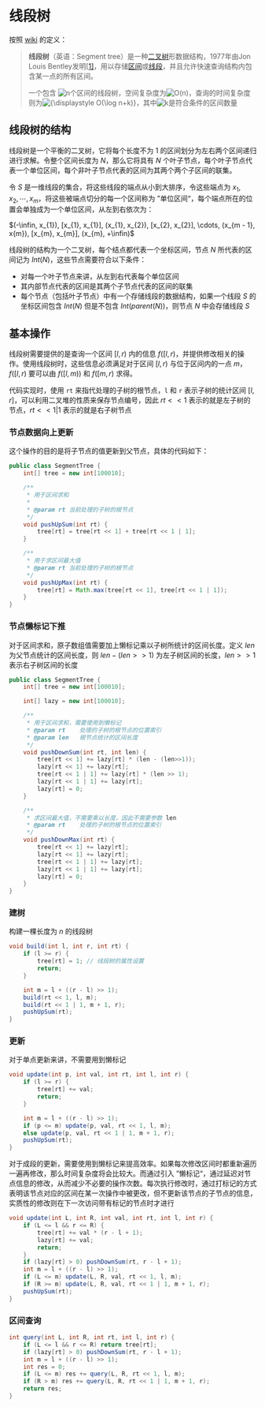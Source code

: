 # 线段树

按照 <a href="https://zh.wikipedia.org/zh-cn/%E7%B7%9A%E6%AE%B5%E6%A8%B9">wiki</a> 的定义：

> **线段树**（英语：Segment tree）是一种[二叉树](https://zh.wikipedia.org/wiki/二元樹)形数据结构，1977年由Jon Louis Bentley发明[[1\]](https://zh.wikipedia.org/zh-cn/線段樹#cite_note-Schwarzkopf4-1)，用以存储[区间](https://zh.wikipedia.org/wiki/區間)或[线段](https://zh.wikipedia.org/wiki/線段)，并且允许快速查询结构内包含某一点的所有区间。
>
> 一个包含 ![n](https://wikimedia.org/api/rest_v1/media/math/render/svg/a601995d55609f2d9f5e233e36fbe9ea26011b3b)个区间的线段树，空间复杂度为![O(n)](https://wikimedia.org/api/rest_v1/media/math/render/svg/34109fe397fdcff370079185bfdb65826cb5565a)，查询的时间复杂度则为![{\displaystyle O(\log n+k)}](https://wikimedia.org/api/rest_v1/media/math/render/svg/1a7c999f07c8c2b6ba6e06e8532628f7e1c097b6)，其中![k](https://wikimedia.org/api/rest_v1/media/math/render/svg/c3c9a2c7b599b37105512c5d570edc034056dd40)是符合条件的区间数量

## 线段树的结构

线段树是一个平衡的二叉树，它将每个长度不为 $1$ 的区间划分为左右两个区间递归进行求解。令整个区间长度为 $N$，那么它将具有 $N$ 个叶子节点，每个叶子节点代表一个单位区间，每个非叶子节点代表的区间为其两个两个子区间的联集。

令 $S$ 是一维线段的集合，将这些线段的端点从小到大排序，令这些端点为 $x_{1}, x_{2}, \cdots,x_{m}$，将这些被端点切分的每一个区间称为 ”单位区间“，每个端点所在的位置会单独成为一个单位区间，从左到右依次为：

$(-\infin, x_{1}), [x_{1}, x_{1}], (x_{1}, x_{2}), [x_{2}, x_{2}], \cdots, (x_{m - 1}, x{m}), [x_{m}, x_{m}], (x_{m}, +\infin)$

线段树的结构为一个二叉树，每个结点都代表一个坐标区间，节点 $N$ 所代表的区间记为 $Int(N)$，这些节点需要符合以下条件：

- 对每一个叶子节点来讲，从左到右代表每个单位区间
- 其内部节点代表的区间是其两个子节点代表的区间的联集
- 每个节点（包括叶子节点）中有一个存储线段的数据结构，如果一个线段 $S$ 的坐标区间包含 $Int(N)$ 但是不包含 $Int(parent(N))$，则节点 $N$ 中会存储线段 $S$

## 基本操作

线段树需要提供的是查询一个区间 $[l, r)$ 内的信息 $f([l, r)$，并提供修改相关的操作。使用线段树时，这些信息必须满足对于区间 $[l, r)$ 与位于区间内的一点 $m$，$f([l, r)$ 要可以由 $f([l, m))$ 和 $f([m, r)$ 求得。

代码实现时，使用 `rt` 来指代处理的子树的根节点，`l` 和 `r` 表示子树的统计区间 $[l, r]$，可以利用二叉堆的性质来保存节点编号，因此 $rt << 1$ 表示的就是左子树的节点，$rt << 1 | 1$ 表示的就是右子树节点

### 节点数据向上更新

这个操作的目的是将子节点的值更新到父节点，具体的代码如下：

``` java
public class SegmentTree {
    int[] tree = new int[100010];

    /**
     * 用于区间求和
     *
     * @param rt 当前处理的子树的根节点
     */
    void pushUpSum(int rt) {
        tree[rt] = tree[rt << 1] + tree[rt << 1 | 1];
    }

    /**
     * 用于求区间最大值
     * @param rt 当前处理的子树的根节点
     */
    void pushUpMax(int rt) {
        tree[rt] = Math.max(tree[rt << 1], tree[rt << 1 | 1]);
    }
}
```

### 节点懒标记下推

对于区间求和，原子数组值需要加上懒标记乘以子树所统计的区间长度。定义 $len$ 为父节点统计的区间长度，则 $len - (len >> 1)$ 为左子树区间的长度，$len >> 1$ 表示右子树区间的长度

```java
public class SegmentTree {
    int[] tree = new int[100010];

    int[] lazy = new int[100010];

    /**
     * 用于区间求和，需要使用到懒标记
     * @param rt    处理的子树的根节点的位置索引
     * @param len   根节点统计的区间长度
     */
    void pushDownSum(int rt, int len) {
        tree[rt << 1] += lazy[rt] * (len - (len>>1));
        lazy[rt << 1] += lazy[rt];
        tree[rt << 1 | 1] += lazy[rt] * (len >> 1);
        lazy[rt << 1 | 1] += lazy[rt];
        lazy[rt] = 0;
    }

    /**
     * 求区间最大值，不需要乘以长度，因此不需要参数 len
     * @param rt    处理的子树的根节点的位置索引
     */
    void pushDownMax(int rt) {
        tree[rt << 1] += lazy[rt];
        lazy[rt << 1] += lazy[rt];
        tree[rt << 1 | 1] += lazy[rt];
        lazy[rt << 1 | 1] += lazy[rt];
        lazy[rt] = 0;
    }
}
```

### 建树

构建一棵长度为 $n$ 的线段树

```java
void build(int l, int r, int rt) {
    if (l >= r) {
        tree[rt] = 1; // 线段树的属性设置
        return;
    }

    int m = l + ((r - l) >> 1);
    build(rt << 1, l, m);
    build(rt << 1 | 1, m + 1, r);
    pushUpSum(rt);
}
```

### 更新

对于单点更新来讲，不需要用到懒标记

```java
void update(int p, int val, int rt, int l, int r) {
    if (l >= r) {
        tree[rt] += val;
        return;
    }

    int m = l + ((r - l) >> 1);
    if (p <= m) update(p, val, rt << 1, l, m);
    else update(p, val, rt << 1 | 1, m + 1, r);
    pushUpSum(rt);
}
```

对于成段的更新，需要使用到懒标记来提高效率。如果每次修改区间时都重新遍历一遍再修改，那么时间复杂度将会比较大。而通过引入 ”懒标记“，通过延迟对节点信息的修改，从而减少不必要的操作次数。每次执行修改时，通过打标记的方式表明该节点对应的区间在某一次操作中被更改，但不更新该节点的子节点的信息，实质性的修改则在下一次访问带有标记的节点时才进行

```java
void update(int L, int R, int val, int rt, int l, int r) {
    if (L <= l && r <= R) {
        tree[rt] += val * (r - l + 1);
        lazy[rt] += val;
        return;
    }
    if (lazy[rt] > 0) pushDownSum(rt, r - l + 1);
    int m = l + ((r - l) >> 1);
    if (L <= m) update(L, R, val, rt << 1, l, m);
    if (R >= m) update(L, R, val, rt << 1 | 1, m + 1, r);
    pushUpSum(rt);
}
```

### 区间查询

``` java
int query(int L, int R, int rt, int l, int r) {
    if (L <= l && r <= R) return tree[rt];
    if (lazy[rt] > 0) pushDownSum(rt, r - l + 1);
    int m = l + ((r - l) >> 1);
    int res = 0;
    if (L <= m) res += query(L, R, rt << 1, l, m);
    if (R > m) res += query(L, R, rt << 1 | 1, m + 1, r);
    return res;
}
```

